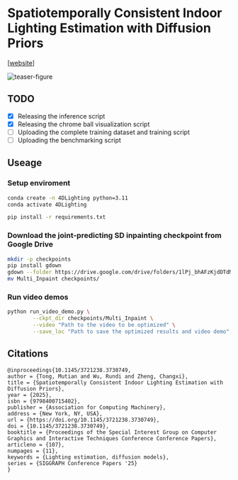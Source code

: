 # Spatiotemporally Consistent Indoor Lighting Estimation with Diffusion Priors 
[[website](https://oriontmt.github.io/Sig25-4DLighting/)]

![teaser-figure](figures/teaser_more.png)
## TODO

- [x] Releasing the inference script
- [x] Releasing the chrome ball visualization script
- [ ] Uploading the complete training dataset and training script
- [ ] Uploading the benchmarking script

## Useage

### Setup enviroment


   
```bash
conda create -n 4DLighting python=3.11
conda activate 4DLighting

pip install -r requirements.txt
```

### Download the joint-predicting SD inpainting checkpoint from Google Drive
```bash
mkdir -p checkpoints
pip install gdown
gdown --folder https://drive.google.com/drive/folders/1lPj_bhAFzKjdDTdM1eAL4Hx64EoHTtU_
mv Multi_Inpaint checkpoints/
```


### Run video demos

```bash
python run_video_demo.py \
        --ckpt_dir checkpoints/Multi_Inpaint \
        --video "Path to the video to be optimized" \
        --save_loc "Path to save the optimized results and video demo"
```



## Citations
```
@inproceedings{10.1145/3721238.3730749,
author = {Tong, Mutian and Wu, Rundi and Zheng, Changxi},
title = {Spatiotemporally Consistent Indoor Lighting Estimation with Diffusion Priors},
year = {2025},
isbn = {9798400715402},
publisher = {Association for Computing Machinery},
address = {New York, NY, USA},
url = {https://doi.org/10.1145/3721238.3730749},
doi = {10.1145/3721238.3730749},
booktitle = {Proceedings of the Special Interest Group on Computer Graphics and Interactive Techniques Conference Conference Papers},
articleno = {107},
numpages = {11},
keywords = {Lighting estimation, diffusion models},
series = {SIGGRAPH Conference Papers '25}
}
```